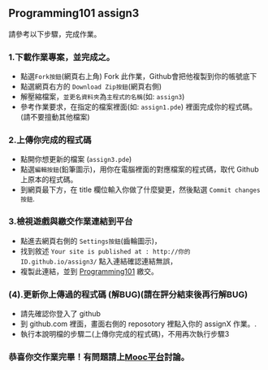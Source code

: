 ## Programming101 assign3
請參考以下步驟，完成作業。

### 1.下載作業專案，並完成之。
- 點選`Fork按鈕`(網頁右上角) Fork 此作業，Github會把他複製到你的帳號底下
- 點選網頁右方的 `Download Zip按鈕`(網頁右側)
- 解壓縮檔案，`並更名資料夾`為`主程式的名稱`(如: `assign3`)
- 參考作業要求，在指定的檔案裡面(如: `assign1.pde`) 裡面完成你的程式碼。(請不要擅動其他檔案)

### 2.上傳你完成的程式碼
- 點開你想更新的檔案 (`assign3.pde`)
- 點選`編輯按鈕`(鉛筆圖示)，用你在電腦裡面的對應檔案的程式碼，取代 Github 上原本的程式碼。
- 到網頁最下方，在 title 欄位輸入你做了什麼變更，然後點選 `Commit changes按鈕`.

### 3.檢視遊戲與繳交作業連結到平台
- 點進去網頁右側的 `Settings按鈕`(齒輪圖示)，
- 找到敘述 `Your site is published at : http://你的ID.github.io/assign3/` 點入連結確認連結無誤，
- 複製此連結，並到 [Programming101](http://programming101.cs.nccu.edu.tw/dashboard.html) 繳交。

### (4).更新你上傳過的程式碼 (解BUG)(請在評分結束後再行解BUG)
- 請先確認你登入了 github
- 到 github.com 裡面，畫面右側的 reposotory 裡點入你的 assignX 作業。.
- 執行本說明檔的步驟二(上傳你完成的程式碼)，不用再次執行步驟3

### 恭喜你交作業完畢！有問題請上[Mooc平台](http://moocs.nccu.edu.tw/course/17/discuss/)討論。
